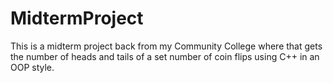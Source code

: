 # MidtermProject
This is a midterm project back from my Community College where that gets the number of heads and tails of a set number of coin flips using C++ in an OOP style.
